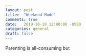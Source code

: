```yaml
---
layout: post
title:  "Weekend Mode"
comments: true
date:   2019-10-18 12:00:00 -0500
categories: general
draft: false
---
```


Parenting is all-consuming but 
